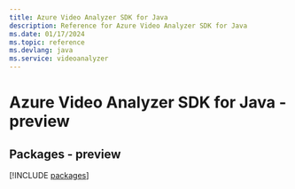 ```yaml
---
title: Azure Video Analyzer SDK for Java
description: Reference for Azure Video Analyzer SDK for Java
ms.date: 01/17/2024
ms.topic: reference
ms.devlang: java
ms.service: videoanalyzer
---
```

# Azure Video Analyzer SDK for Java - preview
## Packages - preview
[!INCLUDE [packages](video-analyzer-index.md)]